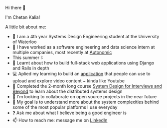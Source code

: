 Hi there 👋

I'm Chetan Kalia!

A little bit about me:

* :school: I am a 4th year Systems Design Engineering student at the University of Waterloo
* :rocket:		 I have worked as a software engineering and data science intern at multiple companies, most recently at <a href = "https://autonomic.com/">Autonomic</a>
*  This summer I:
  * 🌱 Learnt about how to build full-stack web applications using Django and Rails in depth
  * :computer: Aplied my learning to build an <a href = "https://github.com/Ckalia11/django-challenge">application</a> that people can use to upload and explore video content ~ kinda like Youtube
  * :open_book:	Completed the 2-month long course <a href = "https://systemdesignthinking.thinkific.com/courses/system-design-for-interviews-and-beyond">System Design for Interviews and Beyond</a> to learn about the distributed systems design
* 👯 I'm looking to collaborate on open source projects in the near future
* 🥅 My goal is to understand more about the system complexities behind some of the most popular platforms I use everyday
* :question: Ask me about what I believe being a good engineer is
* 📫 How to reach me: message me on <a href = "https://www.linkedin.com/in/ckalia149/">LinkedIn</a>
